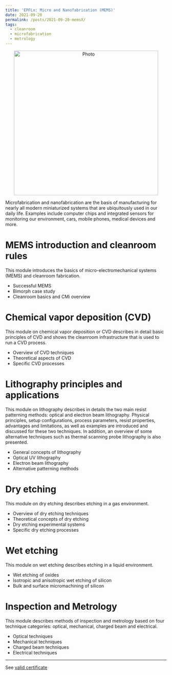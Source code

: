 ```yaml
---
title: 'EPFLx: Micro and Nanofabrication (MEMS)'
date: 2021-09-20
permalink: /posts/2021-09-20-memsX/
tags:
  - cleanroom
  - microfabrication
  - metrology
---
```


<p align="center">
  <img src="https://haoxsia.github.io/images/posts/2022-10-30-mems-litho.png?raw=true" alt="Photo" style="width: 450px;"/> 
</p>
Microfabrication and nanofabrication are the basis of manufacturing for nearly all modern miniaturized systems that are ubiquitously used in our daily life. Examples include computer chips and integrated sensors for monitoring our environment, cars, mobile phones, medical devices and more.

# MEMS introduction and cleanroom rules

This module introduces the basics of micro-electromechanical systems (MEMS) and cleanroom fabrication.

* Successful MEMS
* Bimorph case study
* Cleanroom basics and CMi overview

# Chemical vapor deposition (CVD)

This module on chemical vapor deposition or CVD describes in detail basic principles of CVD and shows the cleanroom infrastructure that is used to run a CVD process. 

* Overview of CVD techniques
* Theoretical aspects of CVD
* Specific CVD processes

# Lithography principles and applications

This module on lithography describes in details the two main resist patterning methods: optical and electron beam lithography. Physical principles, setup configurations, process parameters, resist properties, advantages and limitations, as well as examples are introduced and discussed for these two techniques. In addition, an overview of some alternative techniques such as thermal scanning probe lithography is also presented.

* General concepts of lithography
* Optical UV lithography
* Electron beam lithography
* Alternative patterning methods

# Dry etching

This module on dry etching describes etching in a gas environment. 

* Overview of dry etching techniques
* Theoretical concepts of dry etching
* Dry etching experimental systems
* Specific dry etching processes

# Wet etching

This module on wet etching describes etching in a liquid environment. 

* Wet etching of oxides
* Isotropic and anisotropic wet etching of silicon
* Bulk and surface micromachining of silicon

# Inspection and Metrology

This module describes methods of inspection and metrology based on four technique categories: optical, mechanical, charged beam and electrical.

* Optical techniques
* Mechanical techniques
* Charged beam techniques
* Electrical techniques

------

See [valid certificate](https://courses.edx.org/certificates/5266f05454de438182c8374b82e669e6)
